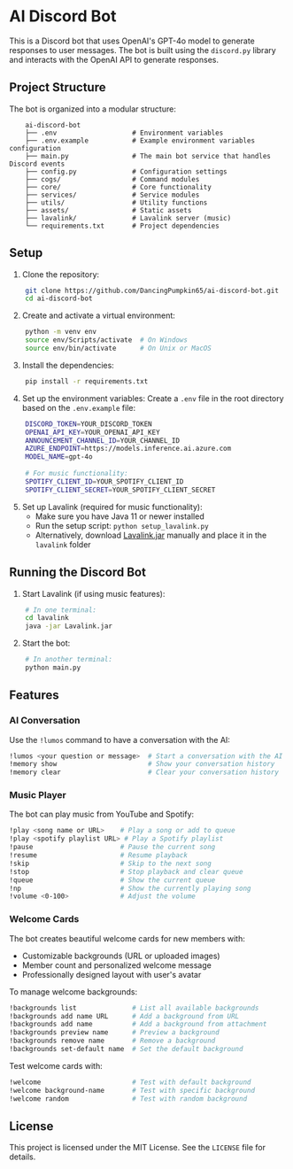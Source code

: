 # AI Discord Bot

This is a Discord bot that uses OpenAI's GPT-4o model to generate responses to user messages. The bot is built using the `discord.py` library and interacts with the OpenAI API to generate responses.

## Project Structure

The bot is organized into a modular structure:
```text
    ai-discord-bot
    ├── .env                   # Environment variables
    ├── .env.example           # Example environment variables configuration
    ├── main.py                # The main bot service that handles Discord events
    ├── config.py              # Configuration settings
    ├── cogs/                  # Command modules
    ├── core/                  # Core functionality
    ├── services/              # Service modules 
    ├── utils/                 # Utility functions
    ├── assets/                # Static assets
    ├── lavalink/              # Lavalink server (music)
    └── requirements.txt       # Project dependencies
```

## Setup

1. Clone the repository:
```sh
    git clone https://github.com/DancingPumpkin65/ai-discord-bot.git
    cd ai-discord-bot
```

2. Create and activate a virtual environment:
```sh
    python -m venv env
    source env/Scripts/activate  # On Windows
    source env/bin/activate      # On Unix or MacOS
```

3. Install the dependencies:
```sh
    pip install -r requirements.txt
```

4. Set up the environment variables:
    Create a `.env` file in the root directory based on the `.env.example` file:
```sh
    DISCORD_TOKEN=YOUR_DISCORD_TOKEN
    OPENAI_API_KEY=YOUR_OPENAI_API_KEY
    ANNOUNCEMENT_CHANNEL_ID=YOUR_CHANNEL_ID
    AZURE_ENDPOINT=https://models.inference.ai.azure.com
    MODEL_NAME=gpt-4o
    
    # For music functionality:
    SPOTIFY_CLIENT_ID=YOUR_SPOTIFY_CLIENT_ID
    SPOTIFY_CLIENT_SECRET=YOUR_SPOTIFY_CLIENT_SECRET
```

5. Set up Lavalink (required for music functionality):
   - Make sure you have Java 11 or newer installed
   - Run the setup script: `python setup_lavalink.py`
   - Alternatively, download [Lavalink.jar](https://github.com/lavalink-devs/Lavalink/releases) manually and place it in the `lavalink` folder

## Running the Discord Bot

1. Start Lavalink (if using music features):
```sh
    # In one terminal:
    cd lavalink
    java -jar Lavalink.jar
```

2. Start the bot:
```sh
    # In another terminal:
    python main.py
```

## Features

### AI Conversation
Use the `!lumos` command to have a conversation with the AI:
```sh
!lumos <your question or message>  # Start a conversation with the AI
!memory show                       # Show your conversation history
!memory clear                      # Clear your conversation history
```

### Music Player
The bot can play music from YouTube and Spotify:
```sh
!play <song name or URL>    # Play a song or add to queue
!play <spotify playlist URL> # Play a Spotify playlist
!pause                      # Pause the current song
!resume                     # Resume playback
!skip                       # Skip to the next song
!stop                       # Stop playback and clear queue
!queue                      # Show the current queue
!np                         # Show the currently playing song
!volume <0-100>             # Adjust the volume
```

### Welcome Cards
The bot creates beautiful welcome cards for new members with:
- Customizable backgrounds (URL or uploaded images)
- Member count and personalized welcome message
- Professionally designed layout with user's avatar

To manage welcome backgrounds:
```sh
!backgrounds list              # List all available backgrounds
!backgrounds add name URL      # Add a background from URL
!backgrounds add name          # Add a background from attachment
!backgrounds preview name      # Preview a background
!backgrounds remove name       # Remove a background
!backgrounds set-default name  # Set the default background
```

Test welcome cards with:
```sh
!welcome                       # Test with default background
!welcome background-name       # Test with specific background
!welcome random                # Test with random background
```

## License
This project is licensed under the MIT License. See the `LICENSE` file for details.